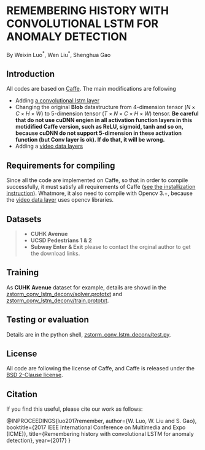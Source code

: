 # REMEMBERING HISTORY WITH CONVOLUTIONAL LSTM FOR ANOMALY DETECTION

By Weixin Luo$^{*}$, Wen Liu$^{*}$, Shenghua Gao

## Introduction
All codes are based on [Caffe](https://github.com/BVLC/caffe).
The main modifications are following
* Adding [a convolutional lstm layer](https://github.com/StevenLiuWen/convlstm_anomaly_detection/blob/master/include/caffe/layers/conv_lstm_layer.hpp)
* Changing the original **Blob** datastructure from 4-dimension tensor $(N \times C \times H \times W)$  to 5-dimension tensor $(T \times  N \times C \times H \times W)$ tensor. **Be careful that do not use cuDNN engien in all activation function layers in this motidified Caffe version, such as ReLU, sigmoid, tanh and so on, because cuDNN do not support 5-dimension in these activation function (but Conv layer is ok). If do that, it will be wrong.**
* Adding a [video data layers](https://github.com/StevenLiuWen/convlstm_anomaly_detection/blob/master/include/caffe/layers/video_data_layer.hpp)

## Requirements for compiling
Since all the code are implemented on Caffe, so that in order to compile successfully, it must satisfy all requirements of Caffe ([see the installization instruction](http://caffe.berkeleyvision.org/installation.html)).
Whatmore, it also need to compile with Opencv 3.+, because the [video data layer](https://github.com/StevenLiuWen/convlstm_anomaly_detection/blob/master/include/caffe/layers/video_data_layer.hpp) uses opencv libraries. 

## Datasets
>* **CUHK Avenue**
>* **UCSD Pedestrians 1 & 2**
>* **Subway Enter & Exit**
 please to contact the orginal author to get the download links.


## Training 
As **CUHK Avenue** dataset for example, details are showd in the [zstorm_conv_lstm_deconv/solver.prototxt](https://github.com/StevenLiuWen/convlstm_anomaly_detection/blob/master/zstorm_conv_lstm_deconv/solver.prototxt) and [zstorm_conv_lstm_deconv/train.prototxt](https://github.com/StevenLiuWen/convlstm_anomaly_detection/blob/master/zstorm_conv_lstm_deconv/train.prototxt).

## Testing or evaluation
Details are in the python shell, [zstorm_conv_lstm_deconv/test.py](https://github.com/StevenLiuWen/convlstm_anomaly_detection/blob/master/zstorm_conv_lstm_deconv/test.py).

## License 

All code are following the license of Caffe, and Caffe is released under the [BSD 2-Clause license](https://github.com/BVLC/caffe/blob/master/LICENSE).

## Citation
If you find this useful, please cite our work as follows:

@INPROCEEDINGS{luo2017remember, 
	author={W. Luo, W. Liu and S. Gao}, 
	booktitle={2017 IEEE International Conference on Multimedia and Expo (ICME)}, 
	title={Remembering history with convolutional LSTM for anomaly detection}, 
	year={2017}
}
